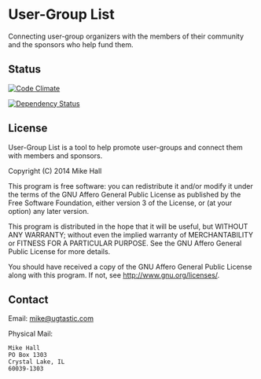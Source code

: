 # User-Group List

Connecting user-group organizers with the members of their community and the sponsors who help fund them.

## Status

[![Code Climate](https://codeclimate.com/github/ugtastic/uglst.png)](https://codeclimate.com/github/ugtastic/uglst)

[![Dependency Status](https://gemnasium.com/ugtastic/uglst.svg)](https://gemnasium.com/ugtastic/uglst)

## License

User-Group List is a tool to help promote user-groups and connect them with members and sponsors.

Copyright (C) 2014 Mike Hall

This program is free software: you can redistribute it and/or modify
it under the terms of the GNU Affero General Public License as
published by the Free Software Foundation, either version 3 of the
License, or (at your option) any later version.

This program is distributed in the hope that it will be useful,
but WITHOUT ANY WARRANTY; without even the implied warranty of
MERCHANTABILITY or FITNESS FOR A PARTICULAR PURPOSE.  See the
GNU Affero General Public License for more details.

You should have received a copy of the GNU Affero General Public License
along with this program.  If not, see <http://www.gnu.org/licenses/>.

## Contact

Email: mike@ugtastic.com

Physical Mail:

    Mike Hall
    PO Box 1303
    Crystal Lake, IL
    60039-1303

